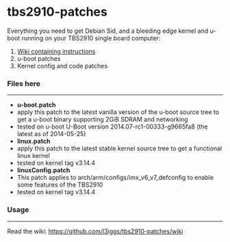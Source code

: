 tbs2910-patches
===============

Everything you need to get Debian Sid, and a bleeding edge kernel and u-boot running on your TBS2910 single board computer:
1. [Wiki containing instructions](https://github.com/l3iggs/tbs2910-patches/wiki)  
2. u-boot patches  
3. Kernel config and code patches  

### Files here
---
- **u-boot.patch**
 - apply this patch to the latest vanilla version of the u-boot source tree to get a u-boot binary supporting 2GiB SDRAM and networking
 - tested on u-boot U-Boot version 2014.07-rc1-00333-g9665fa8 (the latest as of 2014-05-25)
- **linux.patch**
 - apply this patch to the latest stable kernel source tree to get a functional linux kernel
 - tested on kernel tag v3.14.4
- **linuxConfig.patch**
 - This patch applies to arch/arm/configs/imx_v6_v7_defconfig to enable some features of the TBS2910
 - tested on kernel tag v3.14.4 

### Usage
---
Read the wiki: https://github.com/l3iggs/tbs2910-patches/wiki
